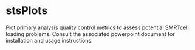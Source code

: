 stsPlots
========

Plot primary analysis quality control metrics to assess potential SMRTcell loading problems.
Consult the associated powerpoint document for installation and usage instructions.

